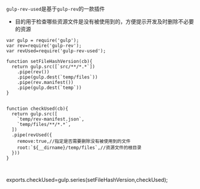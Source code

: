 
`gulp-rev-used`是基于`gulp-rev`的一款插件

* 目的用于检查哪些资源文件是没有被使用到的，方便提示开发及时删除不必要的资源



```
var gulp = require('gulp');
var rev=require('gulp-rev');
var revUsed=require('gulp-rev-used');

function setFileHashVersion(cb){
  return gulp.src([`src/**/*.*`])
    .pipe(rev())
    .pipe(gulp.dest(`temp/files`))
    .pipe(rev.manifest())
    .pipe(gulp.dest(`temp`))
}


function checkUsed(cb){
  return gulp.src([
    `temp/rev-manifest.json`,
    `temp/files/**/*.*`,
  ])
  .pipe(revUsed({
    remove:true,//指定是否需要删除没有被使用到的文件
    root:`${__dirname}/temp/files`,//资源文件的根目录
  }))
}



```


exports.checkUsed=gulp.series(setFileHashVersion,checkUsed);